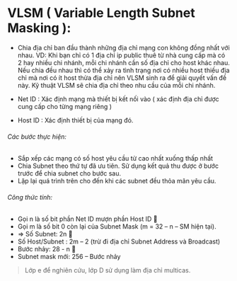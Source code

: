 ﻿# VLSM ( Variable Length Subnet Masking ): 

- Chia địa chỉ ban đầu thành những địa chỉ mạng con không đồng nhất với nhau.
 VD: Khi bạn chỉ có 1 địa chỉ ip public thuê từ nhà cung cấp mà có 2 hay nhiều chi nhánh, mỗi chi nhánh cần số địa chỉ cho host khác nhau. Nếu chia đều nhau thì có thể xảy ra tình trạng nơi có nhiều host thiếu địa chỉ mà nơi có ít host thừa địa chỉ nên VLSM sinh ra để giải quyết vấn đề này. Kỹ thuật VLSM sẽ chia địa chỉ theo nhu cầu của mỗi chi nhánh.

- Net ID : Xác định mạng mà thiết bị kết nối vào ( xác định địa chỉ được cung cấp cho từng mạng riêng )
- Host ID : Xác định thiết bị của mạng đó. 

###### Các bước thực hiện:

- Sắp xếp các mạng có số host yêu cầu từ cao nhất xuống thấp nhất 
- Chia Subnet theo thứ tự đã ưu tiên. Sử dụng kết quả thu được ở bước trước để chia subnet cho bước sau.
- Lặp lại quá trình trên cho đến khi các subnet đều thỏa mãn yêu cầu.

###### Công thức tính:

 - Gọi n là số bit phần Net ID mượn phần Host ID  
 - Gọi m là số bit 0 còn lại của Subnet Mask (m = 32 – n – SM hiện tại). 
 - => Số Subnet: 2n  
 - Số Host/Subnet : 2m – 2 (trừ đi địa chỉ Subnet Address và Broadcast) 
 - Bước nhảy: 28 - n  
 - Subnet mask mới: 256 – Bước nhảy


> Lớp e để nghiên cứu, lớp D sử dụng làm địa chỉ multicas.
